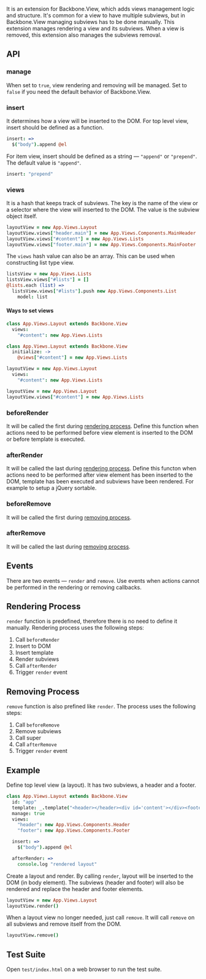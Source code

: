 It is an extension for Backbone.View, which adds views management logic and structure. It's common for a view to have multiple subviews, but in Backbone.View managing subviews has to be done manually. This extension manages rendering a view and its subviews. When a view is removed, this extension also manages the subviews removal.

## API

### manage

When set to `true`, view rendering and removing will be managed. Set to `false` if you need the default behavior of Backbone.View.

### insert

It determines how a view will be inserted to the DOM. For top level view, insert should be defined as a function.

```coffee
insert: =>
  $("body").append @el
```

For item view, insert should be defined as a string — `"append"` or `"prepend"`. The default value is `"append"`.

```coffee
insert: "prepend"
```

### views

It is a hash that keeps track of subviews. The key is the name of the view or a selector where the view will inserted to the DOM. The value is the subview object itself.

```coffee
layoutView = new App.Views.Layout
layoutView.views["header.main"] = new App.Views.Components.MainHeader
layoutView.views["#content"] = new App.Views.Lists
layoutView.views["footer.main"] = new App.Views.Components.MainFooter
```

The `views` hash value can also be an array. This can be used when constructing list type view.

```coffee
listsView = new App.Views.Lists
listsView.views["#lists"] = []
@lists.each (list) =>
  listsView.views["#lists"].push new App.Views.Components.List
    model: list
```

#### Ways to set views

```coffee
class App.Views.Layout extends Backbone.View
  views:
    "#content": new App.Views.Lists
```

```coffee
class App.Views.Layout extends Backbone.View
  initialize: ->
    @views["#content"] = new App.Views.Lists
```

```coffee
layoutView = new App.Views.Layout
  views:
    "#content": new App.Views.Lists
```

```coffee
layoutView = new App.Views.Layout
layoutView.views["#content"] = new App.Views.Lists
```

### beforeRender

It will be called the first during [rendering process](#rendering-process). Define this function when actions need to be performed before view element is inserted to the DOM or before template is executed.

### afterRender

It will be called the last during [rendering process](#rendering-process). Define this functon when actions need to be performed after view element has been inserted to the DOM, template has been executed and subviews have been rendered. For example to setup a jQuery sortable.

### beforeRemove

It will be called the first during [removing process](#removing-process).

### afterRemove

It will be called the last during [removing process](#removing-process).

## Events

There are two events — `render` and `remove`. Use events when actions cannot be performed in the rendering or removing callbacks.

## Rendering Process

`render` function is predefined, therefore there is no need to define it manually. Rendering process uses the following steps:

1. Call `beforeRender`
2. Insert to DOM
3. Insert template
4. Render subviews
5. Call `afterRender`
6. Trigger `render` event

## Removing Process

`remove` function is also prefined like `render`. The process uses the following steps:

1. Call `beforeRemove`
2. Remove subviews
3. Call super
4. Call `afterRemove`
5. Trigger `render` event

## Example

Define top level view (a layout). It has two subviews, a header and a footer.

```coffee
class App.Views.Layout extends Backbone.View
  id: "app"
  template: _.template("<header></header><div id='content'></div><footer></footer>")
  manage: true
  views:
    "header": new App.Views.Components.Header
    "footer": new App.Views.Components.Footer

  insert: =>
    $("body").append @el

  afterRender: =>
    console.log "rendered layout"
```

Create a layout and render. By calling `render`, layout will be inserted to the DOM (in body element). The subviews (header and footer) will also be rendered and replace the header and footer elements.

```coffee
layoutView = new App.Views.Layout
layoutView.render()
```

When a layout view no longer needed, just call `remove`. It will call `remove` on all subviews and remove itself from the DOM.

```coffee
layoutView.remove()
```

## Test Suite

Open `test/index.html` on a web browser to run the test suite.
